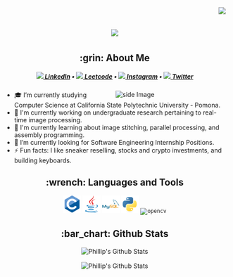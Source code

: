 <img align="right" src="https://visitor-badge.glitch.me/badge?page_id=phillip-che.visitor-badge">

<h1 align="center">
  <a href="https://git.io/typing-svg">
    <img src="https://readme-typing-svg.herokuapp.com/?lines=Hey+there,+I%27m+Phillip!;%F0%9F%91%8B+Nice+to+meet+you!&center=true&size=30">
  </a>
</h1>

<h2 align="center">:grin: About Me</h2>

<h5 align="center">

<a align="center" href="https://www.linkedin.com/in/phillipche/" title="LinkedIn Profile"><img width="22" src="https://raw.githubusercontent.com/rahuldkjain/github-profile-readme-generator/master/src/images/icons/Social/linked-in-alt.svg"> LinkedIn</a> •
<a href="https://www.leetcode.com/phillip-che" title="Stack Overflow Profile"><img width="22" src="https://raw.githubusercontent.com/rahuldkjain/github-profile-readme-generator/master/src/images/icons/Social/leet-code.svg"> Leetcode</a> •
<a align="center" href="https://www.instagram.com/philllip.che/" title="Instagram Profile"><img width="22" src="https://raw.githubusercontent.com/rahuldkjain/github-profile-readme-generator/master/src/images/icons/Social/instagram.svg"> Instagram</a> •
<a href="https://twitter.com/iCasKade" title="Twitter Profile"><img width="22" src="https://raw.githubusercontent.com/rahuldkjain/github-profile-readme-generator/master/src/images/icons/Social/twitter.svg"> Twitter</a>

</h5>
<img src="https://gist.githubusercontent.com/patevs/b007a0e98fb216438d4cbf559fac4166/raw/88f20c9d749d756be63f22b09f3c4ac570bc5101/programming.gif" alt="side Image" align="right" width="250" height="auto" />

- 🎓 I’m currently studying Computer Science at California State Polytechnic University - Pomona.
- 🧪 I'm currently working on undergraduate research pertaining to real-time image processing.
- 🧠 I'm currently learning about image stitching, parallel processing, and assembly programming.
- 🔎 I’m currently looking for Software Engineering Internship Positions.
- ⚡ Fun facts: I like sneaker reselling, stocks and crypto investments, and building keyboards.

<h2 align="center">:wrench: Languages and Tools</h2>
<p align="center"> 
<code><img src="https://raw.githubusercontent.com/devicons/devicon/master/icons/c/c-original.svg" alt="c" width="40" height="40"/></code>
<code><img src="https://raw.githubusercontent.com/devicons/devicon/master/icons/java/java-original.svg" alt="java" width="40" height="40"/></code>
<code><img src="https://raw.githubusercontent.com/devicons/devicon/master/icons/mysql/mysql-original-wordmark.svg" alt="mysql" width="40" height="40"/></code>
<code><img src="https://raw.githubusercontent.com/devicons/devicon/master/icons/python/python-original.svg" alt="python" width="40" height="40"/></code>
<code><img src="https://www.vectorlogo.zone/logos/opencv/opencv-icon.svg" alt="opencv" width="40" height="40"/></code>
</p>


<h2 align="center">:bar_chart: Github Stats</h2>

<p align="center"><img align="center" src="https://github-readme-stats.vercel.app/api/top-langs/?username=phillip-che&theme=radical&line_height=27&hide=glsl,python" alt="Phillip's Github Stats" /></p>

<p align="center"><img align="center" src="https://github-readme-stats.vercel.app/api?username=phillip-che&&show_icons=true&theme=radical&line_height=27&v=5" alt="Phillip's Github Stats" /></p>

